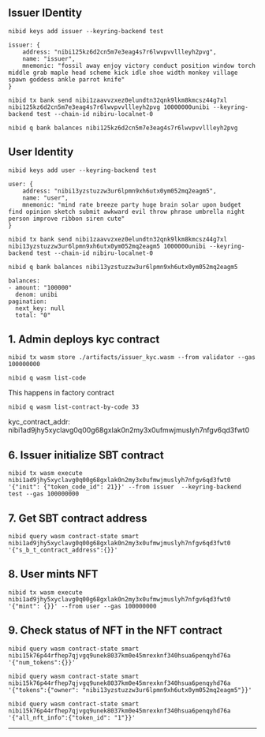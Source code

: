 ## Issuer IDentity
```
nibid keys add issuer --keyring-backend test

issuer: {
    address: "nibi125kz6d2cn5m7e3eag4s7r6lwvpvvllleyh2pvg",
    name: "issuer",
    mnemonic: "fossil away enjoy victory conduct position window torch middle grab maple head scheme kick idle shoe width monkey village spawn goddess ankle parrot knife"
}

nibid tx bank send nibi1zaavvzxez0elundtn32qnk9lkm8kmcsz44g7xl nibi125kz6d2cn5m7e3eag4s7r6lwvpvvllleyh2pvg 10000000unibi --keyring-backend test --chain-id nibiru-localnet-0

nibid q bank balances nibi125kz6d2cn5m7e3eag4s7r6lwvpvvllleyh2pvg 
```

## User Identity
```
nibid keys add user --keyring-backend test

user: {
    address: "nibi13yzstuzzw3ur6lpmn9xh6utx0ym052mq2eagm5",
    name: "user",
    mnemonic: "mind rate breeze party huge brain solar upon budget find opinion sketch submit awkward evil throw phrase umbrella night person improve ribbon siren cute"
}

nibid tx bank send nibi1zaavvzxez0elundtn32qnk9lkm8kmcsz44g7xl nibi13yzstuzzw3ur6lpmn9xh6utx0ym052mq2eagm5 1000000unibi --keyring-backend test --chain-id nibiru-localnet-0

nibid q bank balances nibi13yzstuzzw3ur6lpmn9xh6utx0ym052mq2eagm5 

balances:
- amount: "100000"
  denom: unibi
pagination:
  next_key: null
  total: "0"
```

## 1. Admin deploys kyc contract

```
nibid tx wasm store ./artifacts/issuer_kyc.wasm --from validator --gas 100000000

nibid q wasm list-code 

```
This happens in factory contract
<!-- nibid tx wasm instantiate 31 '{"owner_did": "did:hid:123123123" }' --label "Activity" --from validator --gas 100000000 --no-admin -->
```
nibid q wasm list-contract-by-code 33
```

kyc_contract_addr: 
nibi1ad9jhy5xyclavg0q00g68gxlak0n2my3x0ufmwjmuslyh7nfgv6qd3fwt0

## 6. Issuer initialize SBT contract
```
nibid tx wasm execute nibi1ad9jhy5xyclavg0q00g68gxlak0n2my3x0ufmwjmuslyh7nfgv6qd3fwt0 '{"init": {"token_code_id": 21}}' --from issuer  --keyring-backend test --gas 100000000 
```

## 7. Get SBT contract address

```
nibid query wasm contract-state smart nibi1ad9jhy5xyclavg0q00g68gxlak0n2my3x0ufmwjmuslyh7nfgv6qd3fwt0 '{"s_b_t_contract_address":{}}'
```

## 8. User mints NFT
```
nibid tx wasm execute nibi1ad9jhy5xyclavg0q00g68gxlak0n2my3x0ufmwjmuslyh7nfgv6qd3fwt0 '{"mint": {}}' --from user --gas 100000000 
```

## 9. Check status of NFT in the NFT contract

```
nibid query wasm contract-state smart nibi15k76p44rfhep7qjvgq9unek8037km0e45mrexknf340hsua6penqyhd76a '{"num_tokens":{}}'
```

```
nibid query wasm contract-state smart nibi15k76p44rfhep7qjvgq9unek8037km0e45mrexknf340hsua6penqyhd76a '{"tokens":{"owner": "nibi13yzstuzzw3ur6lpmn9xh6utx0ym052mq2eagm5"}}'
```

```
nibid query wasm contract-state smart nibi15k76p44rfhep7qjvgq9unek8037km0e45mrexknf340hsua6penqyhd76a '{"all_nft_info":{"token_id": "1"}}'
```



---
